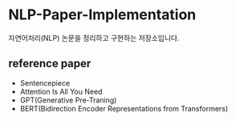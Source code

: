 # NLP-Paper-Implementation
자연어처리(NLP) 논문을 정리하고 구현하는 저장소입니다.

## reference paper
- Sentencepiece
- Attention Is All You Need
- GPT(Generative Pre-Traning)
- BERT(Bidirection Encoder Representations from Transformers)